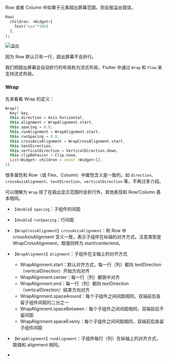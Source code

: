 Row 或者 Column 中如果子元素超出屏幕范围，则会报溢出错误。

```dart
Row(
  children: <Widget>[
    Text("xxx"*100)
  ],
);
```

![溢出](https://gitee.com/owenlee233/image_store/raw/master/202110200901321.png)

因为 Row 默认只有一行，超出屏幕不会折行。

我们把超出屏幕会自动折行的布局称为流式布局，Flutter 中通过 `Wrap` 和 `Flow` 来支持流式布局。

### Wrap

先来看看 Wrap 的定义：

```dart
Wrap({
  Key? key,
  this.direction = Axis.horizontal,
  this.alignment = WrapAlignment.start,
  this.spacing = 0.0,
  this.runAlignment = WrapAlignment.start,
  this.runSpacing = 0.0,
  this.crossAxisAlignment = WrapCrossAlignment.start,
  this.textDirection,
  this.verticalDirection = VerticalDirection.down,
  this.clipBehavior = Clip.none,
  List<Widget> children = const <Widget>[],
})
```

很多属性和 Row（或 Flex、Column）中属性含义是一致的。如 `direction`、`crossAxisAlignment`、`textDirection`、`verticalDirection` 等，不再过多介绍。

可以理解为 `Wrap` 除了在超出显示范围时会折行外，其他表现和 Row/Column 基本相同。

- `【double】spacing`：子组件的间距
- `【double】runSpacing`：行间距

- `【WrapCrossAlignment】crossAxisAlignment`：和 Row 中 crossAxisAlignment 含义一致，表示子组件在纵轴的对齐方式。注意类型是 WrapCrossAlignment，取值同样为 start/center/end。
- `【WrapAlignment】alignment`：子组件在主轴上的对齐方式
  - WrapAlignment.start：默认对齐方式，每一行（列）都向 textDirection（verticalDirection）开始方向对齐
  - WrapAlignment.center：每一行（列）都居中对齐
  - WrapAlignment.end：每一行（列）都向 textDirection（verticalDirection）结束方向对齐
  - WrapAlignment.spaceAround：每个子组件之间间距相同，双端前后各留子组件间距的二分之一
  - WrapAlignment.spaceBetween：每个子组件之间间距相同，双端前后不留间距
  - WrapAlignment.spaceEvenly：每个子组件之间间距相同，双端前后各留子组件间距
- `【WrapAlignment】runAlignment`：子组件每行（列）在纵轴上的对齐方式，取值和 alignment 相同。
- 

